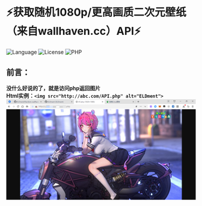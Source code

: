 # ⚡获取随机1080p/更高画质二次元壁纸（来自wallhaven.cc）API⚡
![Language](https://img.shields.io/badge/language-python-green.svg?style=plastic)
![License](https://img.shields.io/badge/license-GPL-orange.svg?style=plastic)
![PHP](https://img.shields.io/badge/php-7.4+-blue)<br />
## 前言：
**没什么好说的了，就是访问php返回图片**<br />
**Html实例：```<img src="http://abc.com/API.php" alt="ELDment">```**<br />
![image](https://github.com/ELDment/Random-wallhaven.cc-Anime-Wallpaper_Background-API-Base-on-PHP/blob/main/Test.png)
